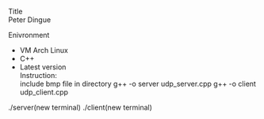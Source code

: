 Title\
Peter Dingue

Enivronment
- VM Arch Linux
- C++
- Latest version
\
Instruction:\
include bmp file in directory 
g++ -o server udp_server.cpp
g++ -o client udp_client.cpp

./server(new terminal)
./client(new terminal)

